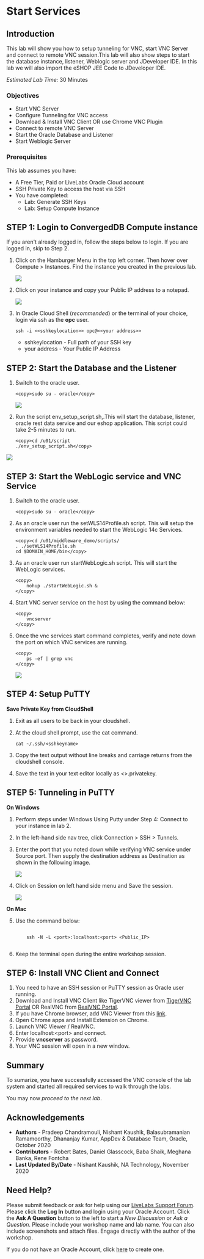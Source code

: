 # Start Services

## Introduction

This lab will show you how to setup tunneling for VNC, start VNC Server and connect to remote VNC session.This lab will also show steps to start the database instance, listener, Weblogic server and JDeveloper IDE. In this lab we will also import the eSHOP JEE Code to JDeveloper IDE.

*Estimated Lab Time:* 30 Minutes

### Objectives
- Start VNC Server
- Configure Tunneling for VNC access
- Download & Install VNC Client OR use Chrome VNC Plugin
- Connect to remote VNC Server
- Start the Oracle Database and Listener
- Start Weblogic Server

### Prerequisites
This lab assumes you have:
- A Free Tier, Paid or LiveLabs Oracle Cloud account
- SSH Private Key to access the host via SSH
- You have completed:
    - Lab: Generate SSH Keys
    - Lab: Setup Compute Instance

## **STEP 1**: Login to ConvergedDB Compute instance

If you aren't already logged in, follow the steps below to login. If you are logged in, skip to Step 2.

1. Click on the Hamburger Menu in the top left corner. Then hover over Compute > Instances. Find the instance you created in the previous lab.

    
    ![](./images/nav-compute-instance.png " ")


2. Click on your instance and copy your Public IP address to a notepad.

   
    ![](./images/public-ip.png " ")


3. In Oracle Cloud Shell (*recommended*) or the terminal of your choice, login via ssh as the **opc** user. 



      ````
      ssh -i <<sshkeylocation>> opc@<<your address>>
      ````

      - sshkeylocation - Full path of your SSH key
      - your address - Your Public IP Address


## **STEP 2**: Start the Database and the Listener

1. Switch to the oracle user.
      ````
      <copy>sudo su - oracle</copy>
      ````

   ![](./images/env1.png " ")


2.  Run the script env\_setup\_script.sh,.This will start the database, listener, oracle rest data service and our eshop application. This script could take 2-5 minutes to run.


      ````
      <copy>cd /u01/script
      ./env_setup_script.sh</copy>
      ````

   ![](./images/setup-script.png " ")


## **STEP 3**: Start the WebLogic service and VNC Service

1. Switch to the oracle user.
      ````
      <copy>sudo su - oracle</copy>
      ````

2.	As an oracle user run the setWLS14Profile.sh script. This will setup the environment variables needed to start the WebLogic 14c Services.


    ````
    <copy>cd /u01/middleware_demo/scripts/
    . ./setWLS14Profile.sh
    cd $DOMAIN_HOME/bin</copy>
    ````

3.	As an oracle user run startWebLogic.sh script. This will start the WebLogic services.


    ````
    <copy>
        nohup ./startWebLogic.sh &
    </copy>
    ````

4.	Start VNC server service on the host by using the command below:

    ````
    <copy>
        vncserver
    </copy>
    ````

5.	Once the vnc services start command completes, verify and note down the port on which VNC services are running.


    ````
    <copy>
        ps -ef | grep vnc
    </copy>
    ````

    ![](./images/check-vnc.png " ")


## **STEP 4**: Setup PuTTY

**Save Private Key from CloudShell**

1.	Exit as all users to be back in your cloudshell.
2.	At the cloud shell prompt, use the cat command.

    ````
    cat ~/.ssh/<sshkeyname>
    ````
3.	Copy the text output without line breaks and carriage returns from the cloudshell console.
4.	Save the text in your text editor locally as <<sshkeyname>>.privatekey.

## **STEP 5**: Tunneling in PuTTY

**On Windows**
    
1. Perform steps under Windows Using Putty under Step 4: Connect to your instance in lab 2.
2. In the left-hand side nav tree, click Connection > SSH > Tunnels.
3. Enter the port that you noted down while verifying VNC service under Source port. Then supply the destination address as Destination as shown in the following image.

  
    ![](./images/configure-tunneling.png " ")

4. Click on Session on left hand side menu and Save the session.


    ![](./images/save-session.png " ")

**On Mac**

5. Use the command below:

    ````
        
        ssh -N -L <port>:localhost:<port> <Public_IP>
        
    ````

6.	Keep the terminal open during the entire workshop session.


## **STEP 6**: Install VNC Client and Connect

1. You need to have an SSH session or PuTTY session as Oracle user running.
2. Download and Install VNC Client like TigerVNC viewer from [TigerVNC Portal](https://tigervnc.org/) OR RealVNC from [RealVNC Portal](https://www.realvnc.com/en/connect/download/viewer/).
3. If you have Chrome browser, add VNC Viewer from this [link](https://chrome.google.com/webstore/detail/vnc%C2%AE-viewer-for-google-ch/iabmpiboiopbgfabjmgeedhcmjenhbla).
4. Open Chrome apps and Install Extension on Chrome.
5. Launch VNC Viewer / RealVNC.
6. Enter localhost:<port\> and connect.
7. Provide **vncserver** as password.
8. Your VNC session will open in a new window.


## Summary
To sumarize, you have successfully accessed the VNC console of the lab system and started all required services to walk through the labs.

You may now *proceed to the next lab*.


## Acknowledgements
- **Authors** - Pradeep Chandramouli, Nishant Kaushik, Balasubramanian Ramamoorthy, Dhananjay Kumar, AppDev & Database Team, Oracle, October 2020
- **Contributors** - Robert Bates, Daniel Glasscock, Baba Shaik, Meghana Banka, Rene Fontcha
- **Last Updated By/Date** - Nishant Kaushik, NA Technology, November 2020

## Need Help?
Please submit feedback or ask for help using our [LiveLabs Support Forum](https://community.oracle.com/tech/developers/categories/livelabsdiscussions). Please click the **Log In** button and login using your Oracle Account. Click the **Ask A Question** button to the left to start a *New Discussion* or *Ask a Question*.  Please include your workshop name and lab name.  You can also include screenshots and attach files.  Engage directly with the author of the workshop.

If you do not have an Oracle Account, click [here](https://profile.oracle.com/myprofile/account/create-account.jspx) to create one.






        








